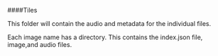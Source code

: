 ####Tiles

This folder will contain the audio and metadata for the individual files.

Each image name has a directory. This contains the index.json file, image,and
audio files.  

